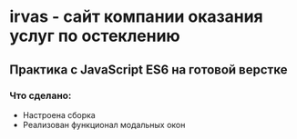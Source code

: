 # irvas - сайт компании оказания услуг по остеклению
## Практика с JavaScript ES6 на готовой верстке

### Что сделано:
+ Настроена сборка
+ Реализован функционал модальных окон
